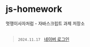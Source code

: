 # js-homework

멋쟁이사자처럼 - 자바스크립트 과제 저장소
<br/>
<br/>

> `2024.11.17` &nbsp; [네이버 로그인](https://dev-jiyoung-oh.github.io/js-homework/mission01/naver_login)
